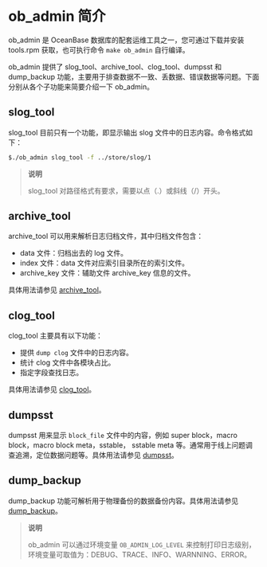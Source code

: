 # ob_admin 简介

ob_admin 是 OceanBase 数据库的配套运维工具之一，您可通过下载并安装 tools.rpm 获取，也可执行命令 `make ob_admin` 自行编译。

ob_admin 提供了 slog_tool、archive_tool、clog_tool、dumpsst 和 dump_backup 功能，主要用于排查数据不一致、丢数据、错误数据等问题。下面分别从各个子功能来简要介绍一下 ob_admin。

## slog_tool

slog_tool 目前只有一个功能，即显示输出 slog 文件中的日志内容。命令格式如下：

```bash
$./ob_admin slog_tool -f ../store/slog/1
```

> **说明**
>
> slog_tool 对路径格式有要求，需要以点（.）或斜线（/）开头。

## archive_tool

archive_tool 可以用来解析日志归档文件，其中归档文件包含：

* data 文件：归档出去的 log 文件。
* index 文件：data 文件对应索引目录所在的索引文件。
* archive_key 文件：辅助文件 archive_key 信息的文件。

具体用法请参见 [archive_tool](../1.ob-admin/2.archive_tool.md)。

## clog_tool

clog_tool 主要具有以下功能：

* 提供 `dump clog` 文件中的日志内容。
* 统计 clog 文件中各模块占比。
* 指定字段查找日志。

具体用法请参见 [clog_tool](../1.ob-admin/3.clog/3.clog_tool.md)。

## dumpsst

dumpsst 用来显示 `block_file` 文件中的内容，例如 super block，macro block，macro block meta，sstable， sstable meta 等。通常用于线上问题调查追溯，定位数据问题等。具体用法请参见 [dumpsst](../1.ob-admin/5.dumpsst.md)。

## dump_backup

dump_backup 功能可解析用于物理备份的数据备份内容。具体用法请参见 [dump_backup](../1.ob-admin/6.dump_backup.md)。

> **说明**
>
> ob_admin 可以通过环境变量 `OB_ADMIN_LOG_LEVEL` 来控制打印日志级别，环境变量可取值为：DEBUG、TRACE、INFO、WARNNING、ERROR。
